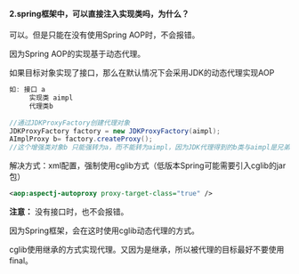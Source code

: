 #### 2.spring框架中，可以直接注入实现类吗，为什么？

可以。但是只能在没有使用Spring AOP时，不会报错。

因为Spring AOP的实现基于动态代理。

如果目标对象实现了接口，那么在默认情况下会采用JDK的动态代理实现AOP

```java
如: 接口 a
     实现类 aimpl
     代理类b
 
//通过JDKProxyFactory创建代理对象
JDKProxyFactory factory = new JDKProxyFactory(aimpl);
AImplProxy b= factory.createProxy();
//这个增强类对象b 只能强转为a，而不能转为aimpl，因为JDK代理得到的b类与aimpl是兄弟关系而非父子
```

解决方式：xml配置，强制使用cglib方式（低版本Spring可能需要引入cglib的jar包）

```xml
<aop:aspectj-autoproxy proxy-target-class="true" />
```



**注意：** 没有接口时，也不会报错。

因为Spring框架，会在这时使用cglib动态代理的方式。

cglib使用继承的方式实现代理。又因为是继承，所以被代理的目标最好不要使用final。